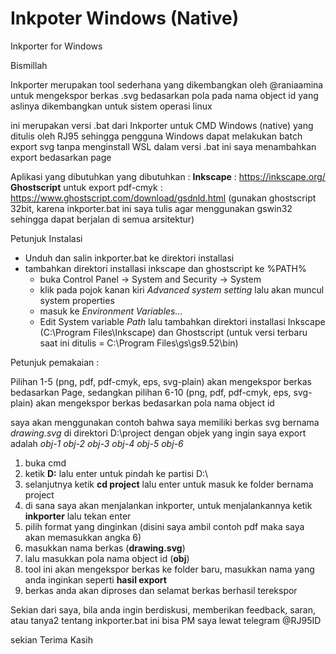 # Inkpoter Windows (Native) 
Inkporter for Windows

Bismillah

Inkporter merupakan tool sederhana yang dikembangkan oleh @raniaamina untuk mengekspor berkas .svg bedasarkan pola pada nama object id yang aslinya dikembangkan untuk sistem operasi linux

ini merupakan versi .bat dari Inkporter untuk CMD Windows (native) yang ditulis oleh RJ95
sehingga pengguna Windows dapat melakukan batch export svg tanpa menginstall WSL
dalam versi .bat ini saya menambahkan export bedasarkan page

Aplikasi yang dibutuhkan yang dibutuhkan :
**Inkscape** : https://inkscape.org/
**Ghostscript** untuk export pdf-cmyk : https://www.ghostscript.com/download/gsdnld.html
(gunakan ghostscript 32bit, karena inkporter.bat ini saya tulis agar menggunakan gswin32 sehingga dapat berjalan di semua arsitektur)

Petunjuk Instalasi

- Unduh dan salin inkporter.bat ke direktori installasi
- tambahkan direktori installasi inkscape dan ghostscript ke %PATH%
	- buka Control Panel -> System and Security -> System 
	- klik pada pojok kanan kiri *Advanced system setting* lalu akan muncul system properties
	- masuk ke *Environment Variables...*
	- Edit System variable *Path* lalu tambahkan direktori installasi Inkscape (C:\Program Files\Inkscape) dan Ghostscript (untuk versi terbaru saat ini ditulis = C:\Program Files\gs\gs9.52\bin)

Petunjuk pemakaian :

Pilihan 1-5 (png, pdf, pdf-cmyk, eps, svg-plain) akan mengekspor berkas bedasarkan Page,
sedangkan pilihan 6-10 (png, pdf, pdf-cmyk, eps, svg-plain) akan mengekspor berkas bedasarkan pola nama object id

saya akan menggunakan contoh bahwa saya memiliki berkas svg bernama *drawing.svg* di direktori D:\project
dengan objek yang ingin saya export adalah *obj-1* *obj-2* *obj-3* *obj-4* *obj-5* *obj-6*
1. buka cmd
2. ketik **D:** lalu enter untuk pindah ke partisi D:\
3. selanjutnya ketik **cd project** lalu enter untuk masuk ke folder bernama project
4. di sana saya akan menjalankan inkporter, untuk menjalankannya ketik **inkporter** lalu tekan enter
5. pilih format yang dinginkan (disini saya ambil contoh pdf maka saya akan memasukkan angka 6)
6. masukkan nama berkas (**drawing.svg**)
7. lalu masukkan pola nama object id (**obj**)
8. tool ini akan mengekspor berkas ke folder baru, masukkan nama yang anda inginkan seperti **hasil export**
9. berkas anda akan diproses dan selamat berkas berhasil terekspor

Sekian dari saya, bila anda ingin berdiskusi, memberikan feedback, saran, atau tanya2 tentang inkporter.bat ini bisa PM saya lewat telegram @RJ95ID

sekian Terima Kasih
